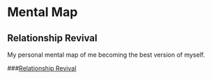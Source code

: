 # Mental Map

## Relationship Revival

My personal mental map of me becoming the best version of myself.

###[Relationship Revival]("https://relationships-revival.thinkific.com/courses/relationships-revival-2-0")